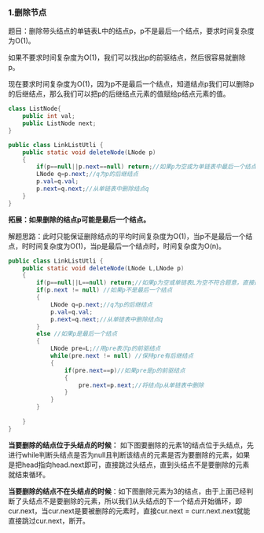 ### 1.删除节点

题目：删除带头结点的单链表L中的结点p，p不是最后一个结点，要求时间复杂度为O(1)。

如果不要求时间复杂度为O(1)，我们可以找出p的前驱结点，然后很容易就删除p。

现在要求时间复杂度为O(1)，因为p不是最后一个结点，知道结点p我们可以删除p的后继结点，那么我们可以把p的后继结点元素的值赋给p结点元素的值。

```java
class ListNode{
    public int val;
    public ListNode next;
}
```

```java
public class LinkListUtli {
	public static void deleteNode(LNode p)
	{
		if(p==null||p.next==null) return;//如果p为空或为单链表中最后一个结点不符合题意，直接返回
		LNode q=p.next;//q为p的后继结点
		p.val=q.val; 
		p.next=q.next;//从单链表中删除结点q
	}
}
```

**拓展：如果删除的结点p可能是最后一个结点。**

解题思路：此时只能保证删除结点的平均时间复杂度为O(1)，当p不是最后一个结点，时时间复杂度为O(1)，当p是最后一个结点时，时间复杂度为O(n)。

```java
public class LinkListUtli {
	public static void deleteNode(LNode L,LNode p)
	{
		if(p==null||L==null) return;//如果p为空或单链表L为空不符合题意，直接返回
		if(p.next != null) //如果p不是最后一个结点
		{
			LNode q=p.next;//q为p的后继结点
		    p.val=q.val;
		    p.next=q.next;//从单链表中删除结点q
		}
		else //如果p是最后一个结点
		{
			LNode pre=L;//用pre表示p的前驱结点
			while(pre.next != null) //保持pre有后继结点
			{
				if(pre.next==p)//如果pre是p的前驱结点
				{
					pre.next=p.next;//将结点p从单链表中删除
				}
			}
		}
	
	}
}
```

**当要删除的结点位于头结点的时候：** 如下图要删除的元素1的结点位于头结点，先进行while判断头结点是否为null且判断该结点的元素是否为要删除的元素，如果是把head指向head.next即可，直接跳过头结点，直到头结点不是要删除的元素就结束循环。

**当要删除的结点不在头结点的时候**：如下图删除元素为3的结点，由于上面已经判断了头结点不是要删除的元素，所以我们从头结点的下一个结点开始循环，即cur.next，当cur.next是要被删除的元素时，直接cur.next = curr.next.next就能直接跳过cur.next，断开。
